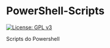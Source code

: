 # PowerShell-Scripts
[![License: GPL v3](https://img.shields.io/badge/License-GPLv3-dark.svg)](https://www.gnu.org/licenses/gpl-3.0)

Scripts do Powershell
